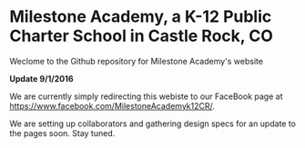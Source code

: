 # Milestone Academy, a K-12 Public Charter School in Castle Rock, CO
Weclome to the Github repository for Milestone Academy's website

**Update 9/1/2016**

We are currently simply redirecting this webiste to our FaceBook page at https://www.facebook.com/MilestoneAcademyk12CR/.

We are setting up collaborators and gathering design specs for an update to the pages soon. Stay tuned.
